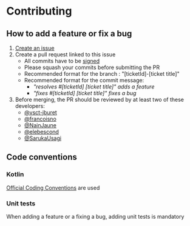 # Contributing

## How to add a feature or fix a bug

1. [Create an issue](https://github.com/theopenconversationkit/tock/issues/new)
2. Create a pull request linked to this issue
    - All commits have to be [signed](https://help.github.com/en/github/authenticating-to-github/managing-commit-signature-verification) 
    - Please squash your commits before submitting the PR
    - Recommended format for the branch : "\[ticketId]-\[ticket title]"
    - Recommended format for the commit message:
        - *"resolves #\[ticketId] \[ticket title]" adds a feature*
        - *"fixes #\[ticketId] \[ticket title]" fixes a bug*       
3. Before merging, the PR should be reviewed by at least two of these developers:
    * [@vsct-jburet](https://github.com/vsct-jburet)
    * [@francoisno](https://github.com/francoisno)
    * [@NainJaune](https://github.com/NainJaune)
    * [@elebescond](https://github.com/elebescond)
    * [@SarukaUsagi](https://github.com/SarukaUsagi)
        
## Code conventions

### Kotlin

[Official Coding Conventions](https://kotlinlang.org/docs/reference/coding-conventions.html) are used

### Unit tests

When adding a feature or a fixing a bug, adding unit tests is mandatory